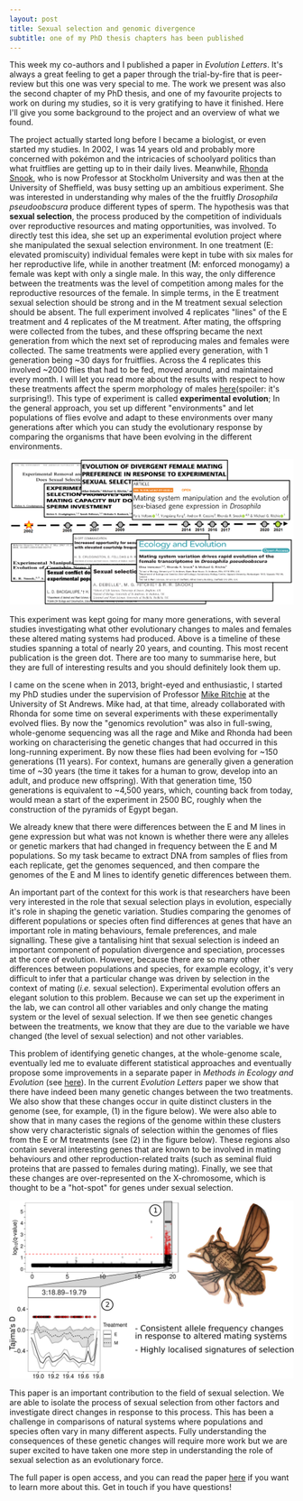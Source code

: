 ```yaml
---
layout: post
title: Sexual selection and genomic divergence
subtitle: one of my PhD thesis chapters has been published
---
```


This week my co-authors and I published a paper in *Evolution Letters*. It's always a great feeling to get a paper through the trial-by-fire that is peer-review but this one was very special to me. The work we present was also the second chapter of my PhD thesis, and one of my favourite projects to work on during my studies, so it is very gratifying to have it finished. Here I'll give you some background to the project and an overview of what we found.

The project actually started long before I became a biologist, or even started my studies. In 2002, I was 14 years old and probably more concerned with pokémon and the intricacies of schoolyard politics than what fruitflies are getting up to in their daily lives. Meanwhile, [Rhonda Snook](https://www.su.se/english/profiles/rhsn2867-1.348903), who is now Professor at Stockholm University and was then at the University of Sheffield, was busy setting up an ambitious experiment. She was interested in understanding why males of the the fruitfly *Drosophila pseudoobscura* produce different types of sperm. The hypothesis was that **sexual selection**, the process produced by the competition of individuals over reproductive resources and mating opportunities, was involved. To directly test this idea, she set up an experimental evolution project where she manipulated the sexual selection environment. In one treatment (E: elevated promiscuity) individual females were kept in tube with six males for her reproductive life, while in another treatment (M: enforced monogamy) a female was kept with only a single male. In this way, the only difference between the treatments was the level of competition among males for the reproductive resources of the female. In simple terms, in the E treatment sexual selection should be strong and in the M treatment sexual selection should be absent. The full experiment involved 4 replicates "lines" of the E treatment and 4 replicates of the M treatment. After mating, the offspring were collected from the tubes, and these offspring became the next generation from which the next set of reproducing males and females were collected. The same treatments were applied every generation, with 1 generation being ~30 days for fruitflies. Across the 4 replicates this involved ~2000 flies that had to be fed, moved around, and maintained every month. I will let you read more about the results with respect to how these treatments affect the sperm morphology of males [here](https://onlinelibrary.wiley.com/doi/full/10.1111/j.1558-5646.2008.00601.x)(spoiler: it's surprising!). This type of experiment is called **experimental evolution**; In the general approach, you set up different "environments" and let populations of flies evolve and adapt to these environments over many generations after which you can study the evolutionary response by comparing the organisms that have been evolving in the different environments.

![Project Timeline](/img/13-03-2021_timeline.png)

This experiment was kept going for many more generations, with several studies investigating what other evolutionary changes to males and females these altered mating systems had produced. Above is a timeline of these studies spanning a total of nearly 20 years, and counting. This most recent publication is the green dot. There are too many to summarise here, but they are full of interesting results and you should definitely look them up.

I came on the scene when in 2013, bright-eyed and enthusiastic, I started my PhD studies under the supervision of Professor [Mike Ritchie](https://risweb.st-andrews.ac.uk/portal/en/persons/michael-gordon-ritchie(7d2c2deb-821c-48a4-93c6-f60e3b5584cb).html) at the University of St Andrews. Mike had, at that time, already collaborated with Rhonda for some time on several experiments with these experimentally evolved flies. By now the "genomics revolution" was also in full-swing, whole-genome sequencing was all the rage and Mike and Rhonda had been working on characterising the genetic changes that had occurred in this long-running experiment. By now these flies had been evolving for ~150 generations (11 years). For context, humans are generally given a generation time of ~30 years (the time it takes for a human to grow, develop into an adult, and produce new offspring). With that generation time, 150 generations is equivalent to ~4,500 years, which, counting back from today, would mean a start of the experiment in 2500 BC, roughly when the construction of the pyramids of Egypt began.

We already knew that there were differences between the E and M lines in gene expression but what was not known is whether there were any alleles or genetic markers that had changed in frequency between the E and M populations. So my task became to extract DNA from samples of flies from each replicate, get the genomes sequenced, and then compare the genomes of the E and M lines to identify genetic differences between them.

An important part of the context for this work is that researchers have been very interested in the role that sexual selection plays in evolution, especially it's role in shaping the genetic variation. Studies comparing the genomes of different populations or species often find differences at genes that have an important role in mating behaviours, female preferences, and male signalling. These give a tantalising hint that sexual selection is indeed an important component of population divergence and speciation, processes at the core of evolution. However, because there are so many other differences between populations and species, for example ecology, it's very difficult to infer that a particular change was driven by selection in the context of mating (*i.e.* sexual selection). Experimental evolution offers an elegant solution to this problem. Because we can set up the experiment in the lab, we can control all other variables and only change the mating system or the level of sexual selection. If we then see genetic changes between the treatments, we know that they are due to the variable we have changed (the level of sexual selection) and not other variables.

This problem of identifying genetic changes, at the whole-genome scale, eventually led me to evaluate different statistical approaches and eventually propose some improvements in a separate paper in *Methods in Ecology and Evolution* (see [here](https://doi.org/10.1111/2041-210X.12810)). In the current *Evolution Letters* paper we show that there have indeed been many genetic changes between the two treatments. We also show that these changes occur in quite distinct clusters in the genome (see, for example, (1) in the figure below). We were also able to show that in many cases the regions of the genome within these clusters show very characteristic signals of selection within the genomes of flies from the E or M treatments (see (2) in the figure below). These regions also contain several interesting genes that are known to be involved in mating behaviours and other reproduction-related traits (such as seminal fluid proteins that are passed to females during mating). Finally, we see that these changes are over-represented on the X-chromosome, which is thought to be a "hot-spot" for genes under sexual selection.

![Graphical Abstract](/img/13-03-2021_graphical_abstract.png)

This paper is an important contribution to the field of sexual selection. We are able to isolate the process of sexual selection from other factors and investigate direct changes in response to this process. This has been a challenge in comparisons of natural systems where populations and species often vary in many different aspects. Fully understanding the consequences of these genetic changes will require more work but we are super excited to have taken one more step in understanding the role of sexual selection as an evolutionary force.

The full paper is open access, and you can read the paper [here]() if you want to learn more about this. Get in touch if you have questions!

























